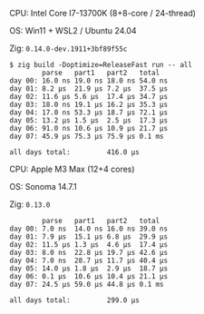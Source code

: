 CPU: Intel Core I7-13700K (8+8-core / 24-thread)

OS: Win11 + WSL2 / Ubuntu 24.04

Zig: `0.14.0-dev.1911+3bf89f55c`

```
$ zig build -Doptimize=ReleaseFast run -- all
        parse   part1   part2   total
day 00: 16.0 ns 19.0 ns 18.0 ns 54.0 ns
day 01: 8.2 µs  21.9 µs 7.2 µs  37.5 µs
day 02: 11.6 µs 5.6 µs  17.4 µs 34.7 µs
day 03: 18.0 ns 19.1 µs 16.2 µs 35.3 µs
day 04: 17.0 ns 53.3 µs 18.7 µs 72.1 µs
day 05: 13.2 µs 1.5 µs  2.5 µs  17.3 µs
day 06: 91.0 ns 10.6 µs 10.9 µs 21.7 µs
day 07: 45.9 µs 75.3 µs 75.9 µs 0.1 ms

all days total:         416.0 µs
```

CPU: Apple M3 Max (12+4 cores)

OS: Sonoma 14.7.1

Zig: `0.13.0`

```
        parse   part1   part2   total
day 00: 7.0 ns  14.0 ns 16.0 ns 39.0 ns
day 01: 7.9 µs  15.1 µs 6.8 µs  29.9 µs
day 02: 11.5 µs 1.3 µs  4.6 µs  17.4 µs
day 03: 8.0 ns  22.8 µs 19.7 µs 42.6 µs
day 04: 7.0 ns  28.7 µs 11.7 µs 40.4 µs
day 05: 14.0 µs 1.8 µs  2.9 µs  18.7 µs
day 06: 0.1 µs  10.6 µs 10.4 µs 21.1 µs
day 07: 24.5 µs 59.0 µs 44.8 µs 0.1 ms

all days total:         299.0 µs
```
